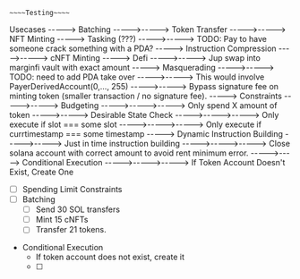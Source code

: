 ```
~~~~Testing~~~~
```

Usecases
-----> Batching
----->-----> Token Transfer
----->-----> NFT Minting
-----> Tasking (???)
----->-----> TODO: Pay to have someone crack something with a PDA?
-----> Instruction Compression
----->-----> cNFT Minting
-----> Defi
----->-----> Jup swap into marginfi vault with exact amount
-----> Masquerading
----->-----> TODO: need to add PDA take over
----->-----> This would involve PayerDerivedAccount(0,..., 255)
----->-----> Bypass signature fee on minting token (smaller transaction / no signature fee).
-----> Constraints
----->-----> Budgeting
----->----->-----> Only spend X amount of token
----->-----> Desirable State Check
----->----->-----> Only execute if slot === some slot
----->----->-----> Only execute if currtimestamp === some timestamp
-----> Dynamic Instruction Building
----->-----> Just in time instruction building
----->----->-----> Close solana account with correct amount to avoid rent minimum error.
----->-----> Conditional Execution
----->----->-----> If Token Account Doesn't Exist, Create One

- [ ] Spending Limit Constraints
- [ ] Batching
  - [ ] Send 30 SOL transfers
  - [ ] Mint 15 cNFTs
  - [ ] Transfer 21 tokens.
- Conditional Execution
  - If token account does not exist, create it
  - [ ]
